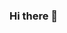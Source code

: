 ### Hi there 👋

<!--
**Shrimant12/Shrimant12** is a ✨ _special_ ✨ repository because its `README.md` (this file) appears on your GitHub profile.

Here are some ideas to get you started:

 🔭 I’m currently working on ...
 🌱 I’m currently learning iOS Pentesting...
- 👯 I’m looking to collaborate on ...
- 🤔 I’m looking for help with ...
- 💬 Ask me about Bug Bounty, Bash...
- 📫 How to reach me: https://twitter.com/Smshrimant...
- 😄 Pronouns: ...
- ⚡ Fun fact: ...
-->

